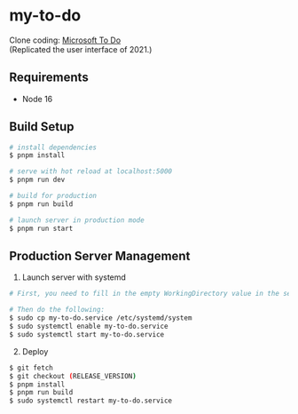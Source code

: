 # my-to-do

Clone coding: [Microsoft To Do](https://todo.microsoft.com/)<br>
(Replicated the user interface of 2021.)

## Requirements

- Node 16

## Build Setup

```bash
# install dependencies
$ pnpm install

# serve with hot reload at localhost:5000
$ pnpm run dev

# build for production
$ pnpm run build

# launch server in production mode
$ pnpm run start
```

## Production Server Management

1. Launch server with systemd

```bash
# First, you need to fill in the empty WorkingDirectory value in the service file.

# Then do the following:
$ sudo cp my-to-do.service /etc/systemd/system
$ sudo systemctl enable my-to-do.service
$ sudo systemctl start my-to-do.service
```

2. Deploy

```bash
$ git fetch
$ git checkout (RELEASE_VERSION)
$ pnpm install
$ pnpm run build
$ sudo systemctl restart my-to-do.service
```
